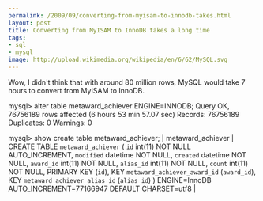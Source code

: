```yaml
--- 
permalink: /2009/09/converting-from-myisam-to-innodb-takes.html
layout: post
title: Converting from MyISAM to InnoDB takes a long time
tags: 
- sql
- mysql
image: http://upload.wikimedia.org/wikipedia/en/6/62/MySQL.svg
---
```

Wow, I didn't think that with around 80 million rows, MySQL would take 7 hours to convert from MyISAM to InnoDB. 

  mysql> alter table metaward_achiever ENGINE=INNODB;
  Query OK, 76756189 rows affected (6 hours 53 min 57.07 sec)
  Records: 76756189  Duplicates: 0  Warnings: 0

  mysql> show create table metaward_achiever;
  | metaward_achiever | CREATE TABLE `metaward_achiever` (
    `id` int(11) NOT NULL AUTO_INCREMENT,
    `modified` datetime NOT NULL,
    `created` datetime NOT NULL,
    `award_id` int(11) NOT NULL,
    `alias_id` int(11) NOT NULL,
    `count` int(11) NOT NULL,
    PRIMARY KEY (`id`),
    KEY `metaward_achiever_award_id` (`award_id`),
    KEY `metaward_achiever_alias_id` (`alias_id`)
  ) ENGINE=InnoDB AUTO_INCREMENT=77166947 DEFAULT CHARSET=utf8 |
